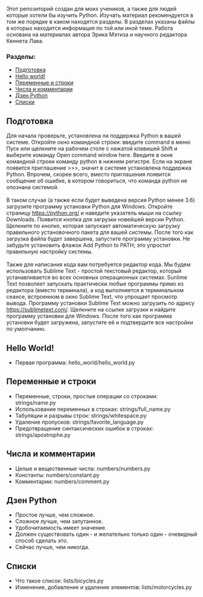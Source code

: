 Этот репозиторий создан для моих учеников, а также для людей которые хотели бы
изучить Python. Изучать материал рекомендуется в том же порядке в каком
находятся разделы. В разделах указаны файлы в которых находится информация по
той или иной теме. Работа основана на материалах автора Эрика Мэтиза и научного
редактора Кеннета Лава.

### Разделы:

- [Подготовка](#подготовка)
- [Hello world!](#hello-world)
- [Переменные и строки](#переменные-и-строки)
- [Числа и комментарии](#числа-и-комментарии)
- [Дзен Python](#дзен-python)
- [Списки](#списки)

## Подготовка

Для начала проверьте, установлена ли поддержка Python в вашей системе. Откройте
окно командной строки: введите command в меню Пуск или щелкните на рабочем столе
с нажатой клавишей Shift и выберите команду Open command window here. Введите в
окне командной строки команду python в нижнем регистре. Если на экране появится
приглашение >>>, значит в системе установлена поддержка Python. Впрочем, скорее
всего, вместо приглашения появится сообщение об ошибке, в котором говориться,
что команда python не опознана системой.
<br/><br/>
В таком случае (а также если будет выведена версия Python менее 3.6) загрузите
программу установки Python для Windows. Откройте страницу https://python.org/ и
наведите указатель мыши на ссылку Downloads. Появится кнопка для загрузки
новейшей версии Python. Щелкните по кнопке, которая запускает автоматическую
загрузку правильного установочного пакета для вашей системы. После того как
загрузка файла будет завершена, запустите программу установки. Не забудьте
установить флажок Add Python to PATH; это упростит правильную настройку системы.
<br/><br/>
Также для написания кода вам потребуется редактор кода. Мы будем использовать
Sublime Text - простой текстовый редактор, который устанавливается во всех
основных операционных системах. Sunlime Text позволяет запускать практически
любые программы прямо из редактора (вместо терминала), а код выполняется в
терминальном сеансе, встроенном в окно Sublime Text, что упрощает просмотр
вывода. Программу установки Sublime Text можно загрузить по адресу
https://sublimetext.com/. Щелкните на ссылке загрузки и найдите программу
установки для Windows. После того как программа установки будет загружена,
запустите её и подтвердите все настройки по умолчанию.

## Hello World!

- Первая программа: hello_world/hello_world.py

## Переменные и строки

- Переменные, строки, простые операции со строками: strings/name.py
- Использование переменных в строках: strings/full_name.py
- Табуляции и разрывы строк: strings/whitespace.py
- Удаление пропусков: strings/favorite_language.py
- Предотвращение синтаксических ошибок в строках: strings/apostrophe.py

## Числа и комментарии

- Целые и вещественные числа: numbers/numbers.py
- Константы: numbers/constant.py
- Комментарии: numbers/comment.py

## Дзен Python

- Простое лучше, чем сложное.
- Сложное лучше, чем запутанное.
- Удобочитаемость имеет значение.
- Должен существовать один - и желательно только один - очевидный способ сделать
  это.
- Сейчас лучше, чем никогда.

## Списки

- Что такое список: lists/bicycles.py
- Изменение, добавление и удаление элементов: lists/motorcycles.py
